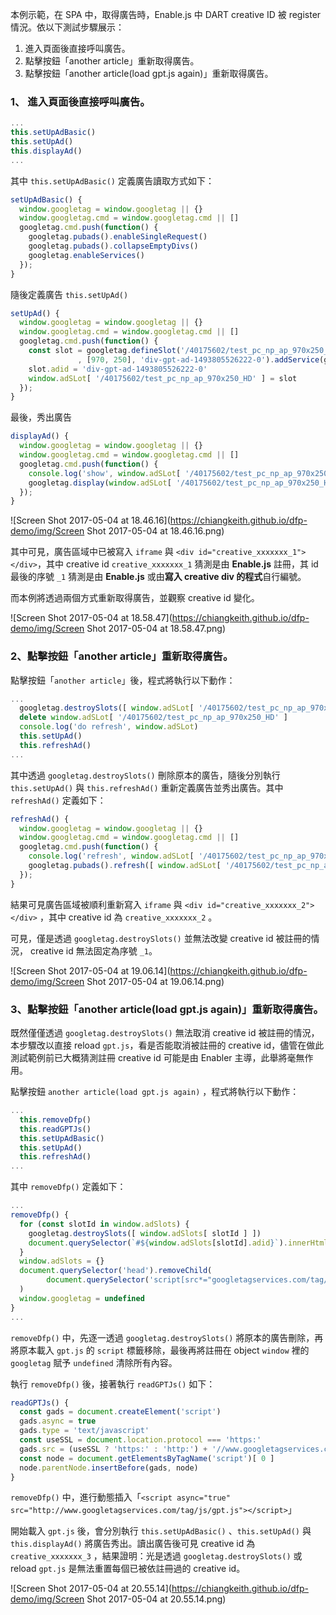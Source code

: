 本例示範，在 SPA 中，取得廣告時，Enable.js 中 DART creative ID 被 register 情況。依以下測試步驟展示：

1. 進入頁面後直接呼叫廣告。
2. 點擊按鈕「another article」重新取得廣告。
3. 點擊按鈕「another article(load gpt.js again)」重新取得廣告。



### 1、 進入頁面後直接呼叫廣告。

```javascript
...
this.setUpAdBasic()
this.setUpAd()
this.displayAd()
...
```

其中 `this.setUpAdBasic()` 定義廣告讀取方式如下：

```javascript
setUpAdBasic() {
  window.googletag = window.googletag || {}
  window.googletag.cmd = window.googletag.cmd || []
  googletag.cmd.push(function() {
    googletag.pubads().enableSingleRequest()
    googletag.pubads().collapseEmptyDivs()
    googletag.enableServices()
  });
}
```

隨後定義廣告 `this.setUpAd()`

```javascript
setUpAd() {
  window.googletag = window.googletag || {}
  window.googletag.cmd = window.googletag.cmd || []
  googletag.cmd.push(function() {
    const slot = googletag.defineSlot('/40175602/test_pc_np_ap_970x250_HD'
               , [970, 250], 'div-gpt-ad-1493805526222-0').addService(googletag.pubads())
    slot.adid = 'div-gpt-ad-1493805526222-0'
    window.adSLot[ '/40175602/test_pc_np_ap_970x250_HD' ] = slot
  });
}
```

最後，秀出廣告

```javascript
displayAd() {
  window.googletag = window.googletag || {}
  window.googletag.cmd = window.googletag.cmd || []    
  googletag.cmd.push(function() { 
    console.log('show', window.adSLot[ '/40175602/test_pc_np_ap_970x250_HD' ].adid)
    googletag.display(window.adSLot[ '/40175602/test_pc_np_ap_970x250_HD' ].adid); 
  });
}
```

![Screen Shot 2017-05-04 at 18.46.16](https://chiangkeith.github.io/dfp-demo/img/Screen Shot 2017-05-04 at 18.46.16.png)

其中可見，廣告區域中已被寫入 `iframe` 與 `<div id="creative_xxxxxxx_1"></div>`，其中 creative id `creative_xxxxxxx_1` 猜測是由 **Enable.js** 註冊，其 id 最後的序號 `_1` 猜測是由 **Enable.js** 或由**寫入 creative div 的程式**自行編號。

而本例將透過兩個方式重新取得廣告，並觀察 creative id 變化。

![Screen Shot 2017-05-04 at 18.58.47](https://chiangkeith.github.io/dfp-demo/img/Screen Shot 2017-05-04 at 18.58.47.png)



### 2、點擊按鈕「another article」重新取得廣告。

點擊按鈕「`another article`」後，程式將執行以下動作：

```javascript
...
  googletag.destroySlots([ window.adSLot[ '/40175602/test_pc_np_ap_970x250_HD' ] ])
  delete window.adSLot[ '/40175602/test_pc_np_ap_970x250_HD' ]
  console.log('do refresh', window.adSLot)
  this.setUpAd()
  this.refreshAd()
...
```

其中透過 `googletag.destroySlots()` 刪除原本的廣告，隨後分別執行 `this.setUpAd()` 與 `this.refreshAd()` 重新定義廣告並秀出廣告。其中 `refreshAd()` 定義如下：

```javascript
refreshAd() {
  window.googletag = window.googletag || {}
  window.googletag.cmd = window.googletag.cmd || []    
  googletag.cmd.push(function() { 
    console.log('refresh', window.adSLot[ '/40175602/test_pc_np_ap_970x250_HD' ].adid)
    googletag.pubads().refresh([ window.adSLot[ '/40175602/test_pc_np_ap_970x250_HD' ] ]); 
  });
}
```



結果可見廣告區域被順利重新寫入  `iframe` 與 `<div id="creative_xxxxxxx_2"></div>` ，其中 creative id 為 `creative_xxxxxxx_2` 。

可見，僅是透過 `googletag.destroySlots()` 並無法改變 creative id 被註冊的情況， creative id 無法固定為序號 `_1`。

![Screen Shot 2017-05-04 at 19.06.14](https://chiangkeith.github.io/dfp-demo/img/Screen Shot 2017-05-04 at 19.06.14.png)

### 3、點擊按鈕「another article(load gpt.js again)」重新取得廣告。

既然僅僅透過 `googletag.destroySlots()` 無法取消 creative id 被註冊的情況，本步驟改以直接 reload `gpt.js`，看是否能取消被註冊的 creative id，儘管在做此測試範例前已大概猜測註冊 creative id 可能是由 Enabler 主導，此舉將毫無作用。

點擊按鈕 `another article(load gpt.js again)` ，程式將執行以下動作：

```javascript
...
  this.removeDfp()
  this.readGPTJs()
  this.setUpAdBasic()
  this.setUpAd()
  this.refreshAd()
...
```

其中 `removeDfp()` 定義如下：

```javascript
...
removeDfp() {
  for (const slotId in window.adSlots) {
    googletag.destroySlots([ window.adSlots[ slotId ] ])
    document.querySelector(`#${window.adSlots[slotId].adid}`).innerHtml = ''
  }
  window.adSlots = {}
  document.querySelector('head').removeChild(
  		document.querySelector('script[src*="googletagservices.com/tag/js/gpt.js"]')
  )
  window.googletag = undefined
}
...
```

`removeDfp()` 中，先逐一透過 `googletag.destroySlots()` 將原本的廣告刪除，再將原本載入 `gpt.js` 的 `script` 標籤移除，最後再將註冊在 object `window` 裡的 `googletag` 賦予 `undefined` 清除所有內容。

執行 `removeDfp()` 後，接著執行 `readGPTJs()` 如下：

```javascript
readGPTJs() {
  const gads = document.createElement('script')
  gads.async = true
  gads.type = 'text/javascript'
  const useSSL = document.location.protocol === 'https:'
  gads.src = (useSSL ? 'https:' : 'http:') + '//www.googletagservices.com/tag/js/gpt.js'
  const node = document.getElementsByTagName('script')[ 0 ]
  node.parentNode.insertBefore(gads, node)
}
```

`removeDfp()` 中，進行動態插入「`<script async="true" src="http://www.googletagservices.com/tag/js/gpt.js"></script>`」

開始載入 `gpt.js` 後，會分別執行 `this.setUpAdBasic()` 、`this.setUpAd()` 與 `this.displayAd()` 將廣告秀出。讀出廣告後可見 creative id 為 `creative_xxxxxxx_3` ，結果證明：光是透過 `googletag.destroySlots()` 或 reload `gpt.js` 是無法重置每個已被依註冊過的 creative id。

![Screen Shot 2017-05-04 at 20.55.14](https://chiangkeith.github.io/dfp-demo/img/Screen Shot 2017-05-04 at 20.55.14.png)

